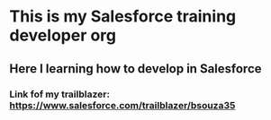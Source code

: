 # This is my Salesforce training developer org

## Here I learning how to develop in Salesforce

### Link fof my trailblazer: https://www.salesforce.com/trailblazer/bsouza35
